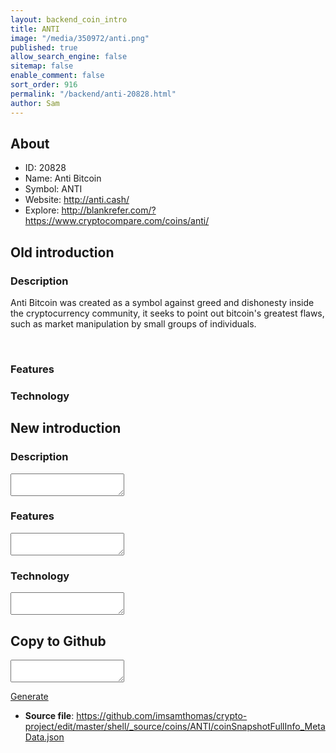 ```yaml
---
layout: backend_coin_intro
title: ANTI
image: "/media/350972/anti.png"
published: true
allow_search_engine: false
sitemap: false
enable_comment: false
sort_order: 916
permalink: "/backend/anti-20828.html"
author: Sam
---
```


## About

- ID: 20828
- Name: Anti Bitcoin
- Symbol: ANTI
- Website: http://anti.cash/
- Explore: http://blankrefer.com/?https://www.cryptocompare.com/coins/anti/


## Old introduction

### Description

<div class="4u 12u$(medium)"><p>Anti Bitcoin was created as a symbol against greed and dishonesty inside the cryptocurrency community, it seeks to point out bitcoin&#39;s greatest flaws, such as market manipulation by small groups of individuals.</p></div><div class="4u$ 12u$(medium)"><p> </p></div>

### Features


### Technology




## New introduction


### Description
<textarea id="meta_description" name="description"></textarea>

### Features
<textarea id="meta_features" name="features"></textarea>

### Technology
<textarea id="meta_technology" name="technology"></textarea>


## Copy to Github

<textarea id="coinsnapshotfullinfo_metadata"></textarea>

<a href="#gen" onclick="generateMetaDatJson()">Generate</a>

- **Source file**: <a href="https://github.com/imsamthomas/crypto-project/edit/master/shell/_source/coins/ANTI/coinSnapshotFullInfo_MetaData.json">https://github.com/imsamthomas/crypto-project/edit/master/shell/_source/coins/ANTI/coinSnapshotFullInfo_MetaData.json</a>

